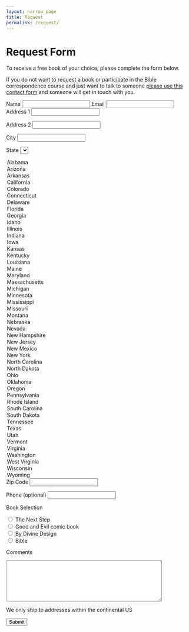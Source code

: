 ```yaml
---
layout: narrow_page
title: Request
permalink: /request/
---
```


# Request Form

To receive a free book of your choice, please complete the form below.

If you do not want to request a book or participate in the Bible correspondence course and just want to talk to someone [please use this contact form](/contact) and someone will get in touch with you.

<form action="//biblefor.me/forms/process.php" method="post">
<input type="hidden" name="form_tools_form_id" value="1" />
<label for="name">Name</label>
<input type="text" name="name" required/>
<label for="email">Email</label>
<input type="text" name="email" required/>
<label for="address1">Address 1</label>
<input type="text" name="address1" required/>

<label for="address2">Address 2</label>
<input type="text" name="address2"/>

<label for="city">City</label>
<input type="text" name="city" required/>

<label for="state">State</label>
<select name="state" required>
<option value="Alabama">Alabama</option>
<option value="Arizona">Arizona</option>
<option value="Arkansas">Arkansas</option>
<option value="California">California</option>
<option value="Colorado">Colorado</option>
<option value="Connecticut">Connecticut</option>
<option value="Delaware">Delaware</option>
<option value="Florida">Florida</option>
<option value="Georgia">Georgia</option>
<option value="Idaho">Idaho</option>
<option value="Illinois">Illinois</option>
<option value="Indiana">Indiana</option>
<option value="Iowa">Iowa</option>
<option value="Kansas">Kansas</option>
<option value="Kentucky">Kentucky</option>
<option value="Louisiana">Louisiana</option>
<option value="Maine">Maine</option>
<option value="Maryland">Maryland</option>
<option value="Massachusetts">Massachusetts</option>
<option value="Michigan">Michigan</option>
<option value="Minnesota">Minnesota</option>
<option value="Mississippi">Mississippi</option>
<option value="Missouri">Missouri</option>
<option value="Montana">Montana</option>
<option value="Nebraska">Nebraska</option>
<option value="Nevada">Nevada</option>
<option value="New Hampshire">New Hampshire</option>
<option value="New Jersey">New Jersey</option>
<option value="New Mexico">New Mexico</option>
<option value="New York">New York</option>
<option value="North Carolina">North Carolina</option>
<option value="North Dakota">North Dakota</option>
<option value="Ohio">Ohio</option>
<option value="Oklahoma">Oklahoma</option>
<option value="Oregon">Oregon</option>
<option value="Pennsylvania">Pennsylvania</option>
<option value="Rhode Island">Rhode Island</option>
<option value="South Carolina">South Carolina</option>
<option value="South Dakota">South Dakota</option>
<option value="Tennessee">Tennessee</option>
<option value="Texas">Texas</option>
<option value="Utah">Utah</option>
<option value="Vermont">Vermont</option>
<option value="Virginia">Virginia</option>
<option value="Washington">Washington</option>
<option value="West Virginia">West Virginia</option>
<option value="Wisconsin">Wisconsin</option>
<option value="Wyoming">Wyoming</option>
</select>
<div class="">
<label for="zip">Zip Code</label>
<input type="text" name="zip" required/>
</div>

<label for="phone">Phone (optional)</label>
<input type="text" name="phone"/>

<label for="book">Book Selection</label>

<div class="radio-option">
<input type="radio" name="book" value="The Next Step" />
<label for="The Next Step">The Next Step</label>
</div>

<div class="radio-option">
<input type="radio" name="book" value="Good and Evil comic book" />
<label for="Good and Evil comic book">Good and Evil comic book</label>
</div>

<div class="radio-option">
<input type="radio" name="book" value="By Divine Design" />
<label for="By Divine Design">By Divine Design</label>
</div>

<div class="radio-option">
<input type="radio" name="book" value="Bible" />
<label for="Bible">Bible</label>
</div>

<label for="message">Comments</label>
<textarea name="message" rows="7" cols="50">
</textarea>

<p class="form-note">We only ship to addresses within the continental US</p>

<div class="form-actions">
  <input type="submit" value="Submit" />
</div>
</form>
